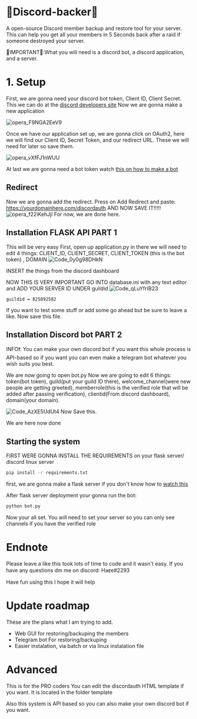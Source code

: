 # 🤑Discord-backer🤑
A open-source Discord member backup and restore tool for your server.
This can help you get all your members in 5 Seconds back after a raid if someone destroyed your server.


🛑IMPORTANT🛑:What you will need is a discord bot, a discord application, and a server.





# 1. Setup
First, we are gonna need your discord bot token, Client ID, Client Secret.
This we can do at the [discord developers site](https://discord.com/developers/applications)
Now we are gonna make a new application

![opera_F9NGA2EeV9](https://user-images.githubusercontent.com/70100389/147709401-feb1c02b-d02f-46df-8fa9-5c89f0f8e590.png)


Once we have our application set up, we are gonna click on OAuth2, here we will find our Client ID, Secret Token, and our redirect URL. These we will need for later so save them.


![opera_vXfFJ1nWUU](https://user-images.githubusercontent.com/70100389/147709519-9332234a-b11f-43cc-abdc-06a970e97389.png)

At last we are gonna need a bot token watch [this on how to make a bot](https://youtu.be/dCkYje6B-io)

## Redirect

Now we are gonna add the redirect. Press on Add Redirect and paste: https://yourdomainhere.com/discordauth
AND NOW SAVE IT!!!!!
![opera_f22iKehJjl](https://user-images.githubusercontent.com/70100389/147709654-c2eb9cb7-6e96-4823-8c46-33add2f3a75c.png)
For now, we are done here.

## Installation FLASK API PART 1
This will be very easy
First, open up application.py in there we will need to edit 4 things: CLIENT_ID, CLIENT_SECRET, CLIENT_TOKEN (this is the bot token) , DOMAIN
![Code_0y0g98DHkN](https://user-images.githubusercontent.com/70100389/147709827-a6b63068-7b4b-43ea-be86-09dba949a230.png)

INSERT the things from the discord dashboard

NOW THIS IS VERY IMPORTANT GO INTO database.ini with any text editor and ADD YOUR SERVER ID UNDER guildid
![Code_qLuYfrIB23](https://user-images.githubusercontent.com/70100389/147711090-62a23267-8c57-46b4-9794-cb0534354c3b.png)
```
guildid = 825892582
```


If you want to test some stuff or add some go ahead but be sure to leave a like.
Now save this file.

## Installation Discord bot PART 2
INFO❗: You can make your own discord bot if you want this whole process is API-based so if you want you can even make a telegram bot whatever you wish suits you best.

We are now going to open bot.py
Now we are going to edit 6 things: token(bot token), guild(put your guild ID there), welcome_channel(were new people are getting greeted), memberrole(this is the verified role that will be added after passing verification), 
clientid(From discord dashboard), domain(your domain).

![Code_AzXE5UdUt4](https://user-images.githubusercontent.com/70100389/147710141-6d482942-a5af-48d5-87df-cb13f5ace2de.png)
Now Save this.

We are here now done

## Starting the system
FIRST WERE GONNA INSTALL THE REQUIREMENTS on your flask server/ discord linux server

```bash
pip install -r requirements.txt
```

first, we are gonna make a flask server if you don't know how to [watch this](https://www.youtube.com/watch?v=goToXTC96Co&t=3266s) 


After flask server deployment your gonna run the bot:
```bash
python bot.py
```

Now your all set.
You will need to set your server so you can only see channels if you have the verified role

# Endnote
Please leave a like this took lots of time to code and it wasn't easy.
If you have any questions dm me on discord: 
Ha̶ze#2293

Have fun using this I hope it will help

# Update roadmap
These are the plans what I am trying to add.

- Web GUI for restoring/backuping the members
- Telegram bot For restoring/backuping
- Easier instalation, via batch or via linux instalation file

# Advanced
This is for the PRO coders
You can edit the discordauth HTML template if you want. It is located in the folder template

Also this system is API based so you can also make your own discord bot if you want.
